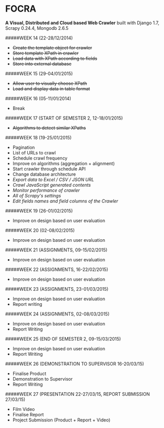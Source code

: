 FOCRA
=====
**A Visual, Distributed and Cloud based Web Crawler** 
built with Django 1.7, Scrapy 0.24.4, Mongodb 2.6.5

#####WEEK 14 (22-28/12/2014)
- ~~Create the template object for crawler~~
- ~~Store template XPath in crawler~~
- ~~Load data with XPath according to fields~~
- ~~Store into external database~~

#####WEEK 15 (29-04/01/2015)
- ~~Allow user to visually choose XPath~~
- ~~Load and display data in table format~~

#####WEEK 16 (05-11/01/2014)
- Break

#####WEEK 17 (START OF SEMESTER 2, 12-18/01/2015)
- ~~Algorithms to detect similar XPaths~~

#####WEEK 18 (19-25/01/2015)
- Pagination
- List of URLs to crawl
- Schedule crawl frequency
- Improve on algorithms (aggregation + alignment)
- Start crawler through schedule API
- Change database architecture
- *Export data to Excel / CSV / JSON URL*
- *Crawl JavaScript generated contents*
- *Monitor performance of crawler*
- *All of Scrapy's settings*
- *Edit fields names and field columns of the Crawler*

#####WEEK 19 (26-01/02/2015)
- Improve on design based on user evaluation

#####WEEK 20 (02-08/02/2015)
- Improve on design based on user evaluation

#####WEEK 21 (ASSIGNMENTS, 09-15/02/2015)
- Improve on design based on user evaluation

#####WEEK 22 (ASSIGNMENTS, 16-22/02/2015)
- Improve on design based on user evaluation

#####WEEK 23 (ASSIGNMENTS, 23-01/03/2015)
- Improve on design based on user evaluation
- Report writing

#####WEEK 24 (ASSIGNMENTS, 02-08/03/2015)
- Improve on design based on user evaluation
- Report Writing

#####WEEK 25 (END OF SEMESTER 2, 09-15/03/2015)
- Improve on design based on user evaluation
- Report Writing

#####WEEK 26 (DEMONSTRATION TO SUPERVISOR 16-20/03/15)
- Finalise Product
- Demonstration to Supervisor
- Report Writing

#####WEEK 27 (PRESENTATION 22-27/03/15, REPORT SUBMISSION 27/03/15)
- Film Video
- Finalise Report
- Project Submission (Product + Report + Video)
